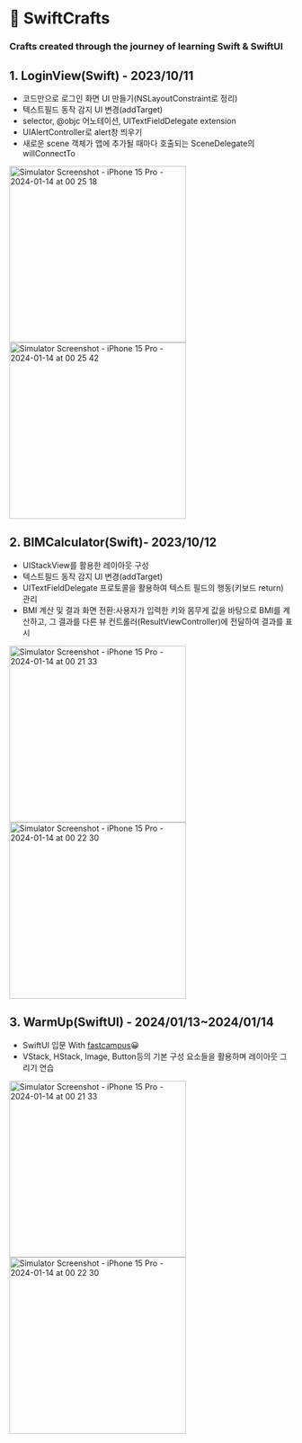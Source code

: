 # 🍎 SwiftCrafts
### Crafts created through the journey of learning Swift & SwiftUI

## 1. LoginView(Swift) - 2023/10/11
- 코드만으로 로그인 화면 UI 만들기(NSLayoutConstraint로 정리)
- 텍스트필드 동작 감지 UI 변경(addTarget)
- selector, @objc 어노테이션, UITextFieldDelegate extension
- UIAlertController로 alert창 띄우기
- 새로운 scene 객체가 앱에 추가될 때마다 호출되는 SceneDelegate의 willConnectTo

<img width="314" alt="Simulator Screenshot - iPhone 15 Pro - 2024-01-14 at 00 25 18" src="https://github.com/puretension/SwiftCrafts/assets/106448279/dcc0715f-143b-4ec2-972e-fbd5f5a0119b">
<img width="314" alt="Simulator Screenshot - iPhone 15 Pro - 2024-01-14 at 00 25 42" src="https://github.com/puretension/SwiftCrafts/assets/106448279/5823a3b3-7943-4f81-b023-7d1e711da93e">

## 2. BIMCalculator(Swift)- 2023/10/12
- UIStackView를 활용한 레이아웃 구성
- 텍스트필드 동작 감지 UI 변경(addTarget)
- UITextFieldDelegate 프로토콜을 활용하여 텍스트 필드의 행동(키보드 return) 관리
- BMI 계산 및 결과 화면 전환:사용자가 입력한 키와 몸무게 값을 바탕으로 BMI를 계산하고, 그 결과를 다른 뷰 컨트롤러(ResultViewController)에 전달하여 결과를 표시

<img width="314" alt="Simulator Screenshot - iPhone 15 Pro - 2024-01-14 at 00 21 33" src="https://github.com/puretension/SwiftCrafts/assets/106448279/fb775b79-bcc5-49f4-97eb-f5a0b817bf01">
<img width="314" alt="Simulator Screenshot - iPhone 15 Pro - 2024-01-14 at 00 22 30" src="https://github.com/puretension/SwiftCrafts/assets/106448279/cdc74b87-f1b8-4709-bae5-6aa362d6ca25">


## 3. WarmUp(SwiftUI) - 2024/01/13~2024/01/14
- SwiftUI 입문 With [fastcampus](https://fastcampus.co.kr/courses/218321)😀
- VStack, HStack, Image, Button등의 기본 구성 요소들을 활용하며 레이아웃 그리기 연습

<img width="314" alt="Simulator Screenshot - iPhone 15 Pro - 2024-01-14 at 00 21 33" src="https://github.com/puretension/SwiftCrafts/assets/106448279/d3c68ac2-160b-4c21-bee3-8158ca47ac16">
<img width="314" alt="Simulator Screenshot - iPhone 15 Pro - 2024-01-14 at 00 22 30" src="https://github.com/puretension/SwiftCrafts/assets/106448279/6d837fe4-7bf8-4e7e-a108-5b69ed5f6d65">


